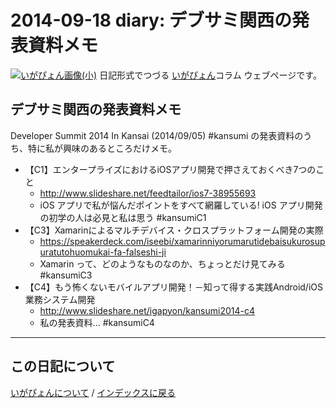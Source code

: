 2014-09-18 diary: デブサミ関西の発表資料メモ
=====================================================================================================
[![いがぴょん画像(小)](https://igapyon.github.io/diary/images/iga200306s.jpg "いがぴょん")](https://igapyon.github.io/diary/memo/memoigapyon.html) 日記形式でつづる [いがぴょん](https://igapyon.github.io/diary/memo/memoigapyon.html)コラム ウェブページです。

## デブサミ関西の発表資料メモ

Developer Summit 2014 In Kansai (2014/09/05) #kansumi の発表資料のうち、特に私が興味のあるところだけメモ。
* 【C1】エンタープライズにおけるiOSアプリ開発て&#12441;押さえておくべき7つのこと
  * http://www.slideshare.net/feedtailor/ios7-38955693
  * iOS アプリで私が悩んだポイントをすべて網羅している! iOS アプリ開発の初学の人は必見と私は思う #kansumiC1 
* 【C3】Xamarinによるマルチデバイス・クロスプラットフォーム開発の実際
  * https://speakerdeck.com/iseebi/xamarinniyorumarutidebaisukurosupuratutohuomukai-fa-falseshi-ji
  * Xamarin って、どのようなものなのか、ちょっとだけ見てみる #kansumiC3
* 【C4】もう怖くないモバイルアプリ開発！－知って得する実践Android/iOS業務システム開発
  * http://www.slideshare.net/igapyon/kansumi2014-c4
  * 私の発表資料... #kansumiC4



----------------------------------------------------------------------------------------------------

## この日記について
[いがぴょんについて](http://www.igapyon.jp/igapyon/diary/memo/memoigapyon.html) / [インデックスに戻る](https://igapyon.github.io/diary/idxall.html)
